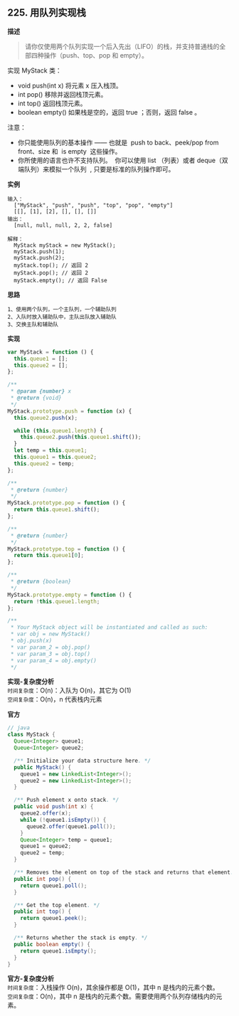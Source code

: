 ## 225. 用队列实现栈

**描述**

> 请你仅使用两个队列实现一个后入先出（LIFO）的栈，并支持普通栈的全部四种操作（push、top、pop 和 empty）。

实现 MyStack 类：

- void push(int x) 将元素 x 压入栈顶。
- int pop() 移除并返回栈顶元素。
- int top() 返回栈顶元素。
- boolean empty() 如果栈是空的，返回 true ；否则，返回 false 。

注意：

- 你只能使用队列的基本操作 —— 也就是  push to back、peek/pop from front、size 和  is empty  这些操作。
- 你所使用的语言也许不支持队列。  你可以使用 list （列表）或者 deque（双端队列）来模拟一个队列  , 只要是标准的队列操作即可。

**实例**

```
输入：
  ["MyStack", "push", "push", "top", "pop", "empty"]
  [[], [1], [2], [], [], []]
输出：
  [null, null, null, 2, 2, false]

解释：
  MyStack myStack = new MyStack();
  myStack.push(1);
  myStack.push(2);
  myStack.top(); // 返回 2
  myStack.pop(); // 返回 2
  myStack.empty(); // 返回 False
```

**思路**

```
1、使用两个队列，一个主队列，一个辅助队列
2、入队时放入辅助队中，主队出队放入辅助队
3、交换主队和辅助队
```

**实现**

```js
var MyStack = function () {
  this.queue1 = [];
  this.queue2 = [];
};

/**
 * @param {number} x
 * @return {void}
 */
MyStack.prototype.push = function (x) {
  this.queue2.push(x);

  while (this.queue1.length) {
    this.queue2.push(this.queue1.shift());
  }
  let temp = this.queue1;
  this.queue1 = this.queue2;
  this.queue2 = temp;
};

/**
 * @return {number}
 */
MyStack.prototype.pop = function () {
  return this.queue1.shift();
};

/**
 * @return {number}
 */
MyStack.prototype.top = function () {
  return this.queue1[0];
};

/**
 * @return {boolean}
 */
MyStack.prototype.empty = function () {
  return !this.queue1.length;
};

/**
 * Your MyStack object will be instantiated and called as such:
 * var obj = new MyStack()
 * obj.push(x)
 * var param_2 = obj.pop()
 * var param_3 = obj.top()
 * var param_4 = obj.empty()
 */
```

**实现-复杂度分析**  
`时间复杂度`：O(n)：入队为 O(n)，其它为 O(1)  
`空间复杂度`：O(n)，n 代表栈内元素

**官方**

```java
// java
class MyStack {
  Queue<Integer> queue1;
  Queue<Integer> queue2;

  /** Initialize your data structure here. */
  public MyStack() {
    queue1 = new LinkedList<Integer>();
    queue2 = new LinkedList<Integer>();
  }

  /** Push element x onto stack. */
  public void push(int x) {
    queue2.offer(x);
    while (!queue1.isEmpty()) {
      queue2.offer(queue1.poll());
    }
    Queue<Integer> temp = queue1;
    queue1 = queue2;
    queue2 = temp;
  }

  /** Removes the element on top of the stack and returns that element. */
  public int pop() {
    return queue1.poll();
  }

  /** Get the top element. */
  public int top() {
    return queue1.peek();
  }

  /** Returns whether the stack is empty. */
  public boolean empty() {
    return queue1.isEmpty();
  }
}


```

**官方-复杂度分析**  
`时间复杂度`：入栈操作 O(n)，其余操作都是 O(1)，其中 n 是栈内的元素个数。  
`空间复杂度`：O(n)，其中 n 是栈内的元素个数。需要使用两个队列存储栈内的元素。
